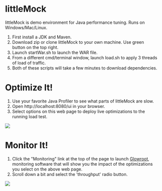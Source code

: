 # littleMock

littleMock is demo environment for Java performance tuning. Runs on Windows/Mac/Linux.

1. First install a JDK and Maven.
2. Download zip or clone littleMock to your own machine.  Use green button on the top right.
3. Launch startWar.sh to launch the WAR file.
4. From a different cmd/terminal window, launch load.sh to apply 3 threads of load of traffic.
5. Both of these scripts will take a few minutes to download dependencies.


# Optimize It!
1. Use your favorite Java Profiler to see what parts of littleMock are slow.
2. Open http://localhost:8080/ui in your browser.
3. Select options on this web page to deploy live optimizations to the running load test.

![](https://cloud.githubusercontent.com/assets/175773/24088253/416d1078-0cf6-11e7-874d-c82044120bcd.png)

# Monitor It!
1. Click the "Monitoring" link at the top of the page to launch [Glowroot](http://glowroot.org), monitoring software that will show you the impact of the optimizations you select on the above web page.
2. Scroll down a bit and select the 'throughput' radio button.

![](https://cloud.githubusercontent.com/assets/175773/24088328/134fa4d4-0cf7-11e7-9271-239aa058d1da.png)
